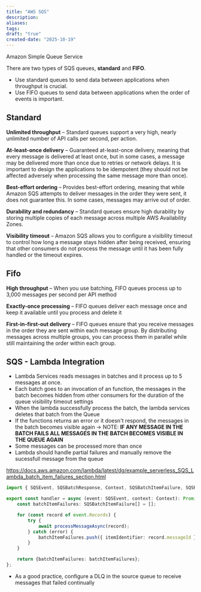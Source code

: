 ```yaml
---
title: "AWS SQS"
description: 
aliases: 
tags: 
draft: "true"
created-date: "2025-10-19"
---
```

Amazon Simple Queue Service

There are two types of SQS queues, **standard** and **FIFO**.

- Use standard queues to send data between applications when throughput is crucial.
- Use FIFO queues to send data between applications when the order of events is important.

## Standard 
**Unlimited throughput** – Standard queues support a very high, nearly unlimited number of API calls per second, per action.

**At-least-once delivery** – Guaranteed at-least-once delivery, meaning that every message is delivered at least once, but in some cases, a message may be delivered more than once due to retries or network delays. It is important to design the applications to be idempotent (they should not be affected adversely when processing the same message more than once). 

**Best-effort ordering** – Provides best-effort ordering, meaning that while Amazon SQS attempts to deliver messages in the order they were sent, it does not guarantee this. In some cases, messages may arrive out of order.

**Durability and redundancy** – Standard queues ensure high durability by storing multiple copies of each message across multiple AWS Availability Zones.

**Visibility timeout** – Amazon SQS allows you to configure a visibility timeout to control how long a message stays hidden after being received, ensuring that other consumers do not process the message until it has been fully handled or the timeout expires.

## Fifo 
**High throughput** – When you use batching, FIFO queues process up to 3,000 messages per second per API method 

**Exactly-once processing** – FIFO queues deliver each message once and keep it available until you process and delete it

**First-in-first-out delivery** – FIFO queues ensure that you receive messages in the order they are sent within each message group. By distributing messages across multiple groups, you can process them in parallel while still maintaining the order within each group.


## SQS - Lambda Integration

- Lambda Services reads messages in batches and it process up to 5 messages at once.
- Each batch goes to an invocation of an function, the messages in the batch becomes hidden from other consumers for the duration of the queue visibility timeout settings
- When the lambda successfully process the batch, the lambda services deletes that batch from the Queue
- If the functions returns an error or it doesn't respond, the messages in the batch becomes visible again -> NOTE: **IF ANY MESSAGE IN THE BATCH FAILS ALL MESSAGES IN THE BATCH BECOMES VISIBLE IN THE QUEUE AGAIN**
- Some messages can be processed more than once
- Lambda should handle partial failures and manually remove the sucessfull message from the queue

https://docs.aws.amazon.com/lambda/latest/dg/example_serverless_SQS_Lambda_batch_item_failures_section.html

```typescript
import { SQSEvent, SQSBatchResponse, Context, SQSBatchItemFailure, SQSRecord } from 'aws-lambda';

export const handler = async (event: SQSEvent, context: Context): Promise<SQSBatchResponse> => {
    const batchItemFailures: SQSBatchItemFailure[] = [];

    for (const record of event.Records) {
        try {
            await processMessageAsync(record);
        } catch (error) {
            batchItemFailures.push({ itemIdentifier: record.messageId });
        }
    }

    return {batchItemFailures: batchItemFailures};
};
```

- As a good practice, configure a DLQ in the source queue to receive messages that failed continually
